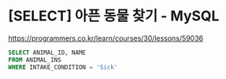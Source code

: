 # [SELECT] 아픈 동물 찾기 - MySQL

https://programmers.co.kr/learn/courses/30/lessons/59036

```sql
SELECT ANIMAL_ID, NAME
FROM ANIMAL_INS
WHERE INTAKE_CONDITION = 'Sick'
```
